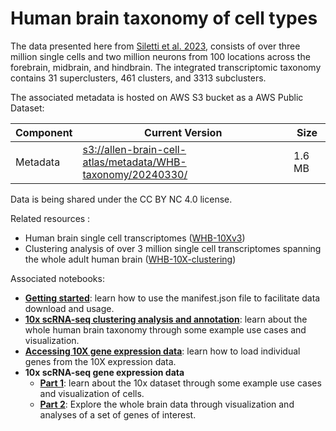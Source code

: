 # Human brain taxonomy of cell types

The data presented here from [Siletti et al. 2023](https://www.science.org/doi/10.1126/science.add7046),
consists of over three million single cells and two million neurons from 100
locations across the forebrain, midbrain, and hindbrain. The integrated 
transcriptomic taxonomy contains 31 superclusters, 461 clusters, and 3313
subclusters.

The associated metadata is hosted on AWS S3 bucket as a AWS Public Dataset:

| Component | Current Version | Size   |
|---|--|--------|
| Metadata | [s3://allen-brain-cell-atlas/metadata/WHB-taxonomy/20240330/](https://allen-brain-cell-atlas.s3.us-west-2.amazonaws.com/index.html#metadata/WHB-taxonomy/20240330/) | 1.6 MB |

Data is being shared under the CC BY NC 4.0 license.

Related resources :
* Human brain single cell transcriptomes ([WHB-10Xv3](WHB-10Xv3.md))
* Clustering analysis of over 3 million single cell transcriptomes spanning the
  whole adult human brain ([WHB-10X-clustering](WHB-10X-clustering.md))

Associated notebooks:
* [**Getting started**](../notebooks/getting_started.ipynb): learn how to use the manifest.json file to
  facilitate data download and usage.
* [**10x scRNA-seq clustering analysis and annotation**](../notebooks/WHB_cluster_annotation_tutorial.ipynb):
  learn about the  whole human brain taxonomy through some example use cases
  and visualization.
* [**Accessing 10X gene expression data**](../notebooks/general_accessing_10x_snRNASeq_tutorial.ipynb):
  learn how to load individual genes from the 10X expression data.
* **10x scRNA-seq gene expression data**
  * [**Part 1**](../notebooks/WHB-10x_snRNASeq_tutorial_part_1.ipynb): learn about the 10x dataset through some example use
    cases and visualization of cells.
  * [**Part 2**](../notebooks/WHB-10x_snRNASeq_tutorial_part_2.ipynb): Explore the whole brain data through visualization and
    analyses of a set of genes of interest.